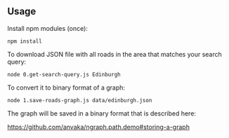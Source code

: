 ## Usage

Install npm modules (once):

```
npm install
```

To download JSON file with all roads in the area that matches your search query:

```
node 0.get-search-query.js Edinburgh
```

To convert it to binary format of a graph:

```
node 1.save-roads-graph.js data/edinburgh.json
```

The graph will be saved in a binary format that is described here: 

https://github.com/anvaka/ngraph.path.demo#storing-a-graph